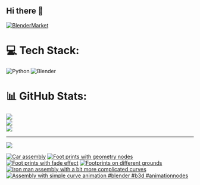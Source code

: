 ## Hi there 👋

<!--
**luckychris/luckychris** is a ✨ _special_ ✨ repository because its `README.md` (this file) appears on your GitHub profile.

Here are some ideas to get you started:

- 🔭 I’m currently working on ...
- 🌱 I’m currently learning ...
- 👯 I’m looking to collaborate on ...
- 🤔 I’m looking for help with ...
- 💬 Ask me about ...
- 📫 How to reach me: https://www.instagram.com/blender.fun/
- 😄 Pronouns: ...
- ⚡ Fun fact: ...
-->


[![BlenderMarket](https://assets.superhivemarket.com/site_assets/blendermarketlogo.png)](https://blendermarket.com/creators/blenderfun)

# 💻 Tech Stack:
![Python](https://img.shields.io/badge/python-3670A0?style=for-the-badge&logo=python&logoColor=ffdd54) ![Blender](https://img.shields.io/badge/blender-%23F5792A.svg?style=for-the-badge&logo=blender&logoColor=white)
# 📊 GitHub Stats:
![](https://github-readme-stats.vercel.app/api?username=luckychris&theme=great-gatsby&hide_border=false&include_all_commits=false&count_private=false)<br/>
![](https://github-readme-streak-stats.herokuapp.com/?user=luckychris&theme=great-gatsby&hide_border=false)<br/>
![](https://github-readme-stats.vercel.app/api/top-langs/?username=luckychris&theme=great-gatsby&hide_border=false&include_all_commits=false&count_private=false&layout=compact)

---
[![](https://visitcount.itsvg.in/api?id=luckychris&icon=0&color=0)](https://visitcount.itsvg.in)

<!-- Proudly created with GPRM ( https://gprm.itsvg.in ) -->

<!-- BEGIN YOUTUBE-CARDS -->
[![Car assembly](https://ytcards.demolab.com/?id=5Mq3inHadYM&title=Car+assembly&lang=en&timestamp=1750492806&background_color=%230d1117&title_color=%23ffffff&stats_color=%23dedede&max_title_lines=1&width=250&border_radius=5 "Car assembly")](https://www.youtube.com/watch?v=5Mq3inHadYM)
[![Foot prints with geometry nodes](https://ytcards.demolab.com/?id=L3uinK7TUdU&title=Foot+prints+with+geometry+nodes&lang=en&timestamp=1750410041&background_color=%230d1117&title_color=%23ffffff&stats_color=%23dedede&max_title_lines=1&width=250&border_radius=5 "Foot prints with geometry nodes")](https://www.youtube.com/watch?v=L3uinK7TUdU)
[![Foot prints with fade effect](https://ytcards.demolab.com/?id=o9zyjBFJi1Q&title=Foot+prints+with+fade+effect&lang=en&timestamp=1750330881&background_color=%230d1117&title_color=%23ffffff&stats_color=%23dedede&max_title_lines=1&width=250&border_radius=5 "Foot prints with fade effect")](https://www.youtube.com/watch?v=o9zyjBFJi1Q)
[![Footprints on different grounds](https://ytcards.demolab.com/?id=SnRowIqeL3g&title=Footprints+on+different+grounds&lang=en&timestamp=1750244456&background_color=%230d1117&title_color=%23ffffff&stats_color=%23dedede&max_title_lines=1&width=250&border_radius=5 "Footprints on different grounds")](https://www.youtube.com/watch?v=SnRowIqeL3g)
[![Iron man assembly with a bit more complicated curves](https://ytcards.demolab.com/?id=I8hrgG6P6iY&title=Iron+man+assembly+with+a+bit+more+complicated+curves&lang=en&timestamp=1750158024&background_color=%230d1117&title_color=%23ffffff&stats_color=%23dedede&max_title_lines=1&width=250&border_radius=5 "Iron man assembly with a bit more complicated curves")](https://www.youtube.com/watch?v=I8hrgG6P6iY)
[![Assembly with simple curve animation #blender #b3d #animationnodes](https://ytcards.demolab.com/?id=j6bP5oNPy4w&title=Assembly+with+simple+curve+animation+%23blender+%23b3d+%23animationnodes&lang=en&timestamp=1750056277&background_color=%230d1117&title_color=%23ffffff&stats_color=%23dedede&max_title_lines=1&width=250&border_radius=5 "Assembly with simple curve animation #blender #b3d #animationnodes")](https://www.youtube.com/watch?v=j6bP5oNPy4w)
<!-- END YOUTUBE-CARDS -->

